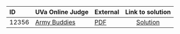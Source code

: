 | ID | UVa Online Judge | External | Link to solution |
|:---|:---|:---|:---:|
| 12356 | [Army Buddies](https://onlinejudge.org/index.php?option=com_onlinejudge&Itemid=8&category=623&page=show_problem&problem=3778) | [PDF](https://onlinejudge.org/external/123/12356.pdf) | [Solution](https%3A//github.com/versenyi98/programming-contests/tree/master/UVa%20Online%20Judge/12356%2520-%2520Army%2520Buddies)|
